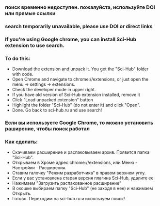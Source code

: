 ### поиск временно недоступен. пожалуйста, используйте DOI или прямые ссылки ###
### search temporarily unavailable, please use DOI or direct links ###

### If you're using Google chrome, you can install Sci-Hub extension to use search. ###

### To do this:  ###

* Download the extension and unpack it. You get the "Sci-Hub" folder with code.
* Open Chrome and navigate to chrome://extensions, or just open the menu -> settings -> extensions.
* Check the developer mode in upper right.
* If you have old version of Sci-Hub extension installed, remove it
* Click "Load unpacked extension" button
* Highlight the folder "Sci-Hub" (do not enter it) and click "Open".
* Done. Go back to sci-hub.ru and use search!

### Если вы используете Google Chrome, то можно установить раширение, чтобы поиск работал ###

### Как сделать: ###

* Скачиваем расширение и распаковываем архив. Появится папка "Sci-Hub".
* Открываем в Хроме адрес chrome://extensions, или Меню - Настройки - Расширения.
* Ставим галочку "Режим разработчика" в правом верхнем углу.
* Если у вас установлена старая версия плагина Sci-Hub, удалите ее
* Нажимаем "Загрузить распакованное расширение"
* В окошке выбираем папку "Sci-Hub" (не заходя в нее) и нажимаем Открыть.
* Готово. Переходим на sci-hub.ru и используем поиск!
